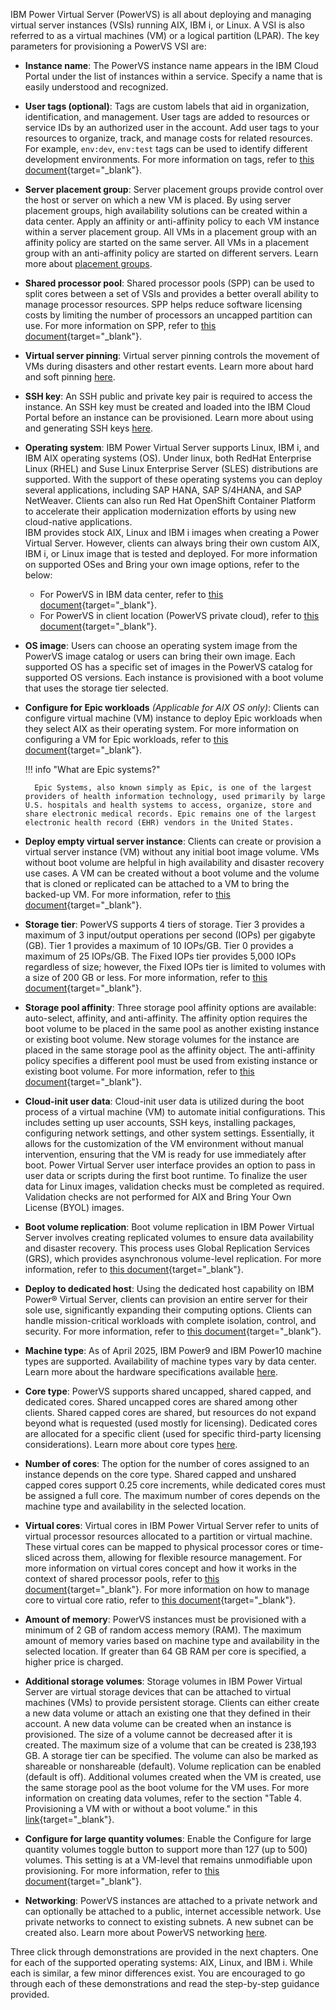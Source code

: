  IBM Power Virtual Server (PowerVS) is all about deploying and managing virtual server instances (VSIs) running AIX, IBM i, or Linux. A VSI is also referred to as a virtual machines (VM) or a logical partition (LPAR). The key parameters for provisioning a PowerVS VSI are:

- **Instance name**: The PowerVS instance name appears in the IBM Cloud Portal under the list of instances within a service. Specify a name that is easily understood and recognized.

- **User tags (optional)**: Tags are custom labels that aid in organization, identification, and management. User tags are added to resources or service IDs by an authorized user in the account. Add user tags to your resources to organize, track, and manage costs for related resources. For example, `env:dev`, `env:test` tags can be used to identify different development environments. For more information on tags, refer to [this document](https://cloud.ibm.com/docs/account?topic=account-tag&interface=ui){target="_blank"}.

- **Server placement group**: Server placement groups provide control over the host or server on which a new VM is placed. By using server placement groups, high availability solutions can be created within a data center. Apply an affinity or anti-affinity policy to each VM instance within a server placement group. All VMs in a placement group with an affinity policy are started on the same server. All VMs in a placement group with an anti-affinity policy are started on different servers. Learn more about <a href="https://cloud.ibm.com/docs/power-iaas?topic=power-iaas-placement-groups" target="_blank">placement groups</a>.
- **Shared processor pool**: Shared processor pools (SPP) can be used to split cores between a set of VSIs and provides a better overall ability to manage processor resources. SPP helps reduce software licensing costs by limiting the number of processors an uncapped partition can use. For more information on SPP, refer to [this document](https://cloud.ibm.com/docs/power-iaas?topic=power-iaas-manage-SPP){target="_blank"}.

- **Virtual server pinning**: Virtual server pinning controls the movement of VMs during disasters and other restart events. Learn more about hard and soft pinning <a href="https://cloud.ibm.com/docs/power-iaas?topic=power-iaas-power-iaas-faqs#pinning" target="_blank">here</a>.

- **SSH key**: An SSH public and private key pair is required to access the instance. An SSH key must be created and loaded into the IBM Cloud Portal before an instance can be provisioned. Learn more about using and generating SSH keys <a href="https://cloud.ibm.com/docs/ssh-keys?topic=ssh-keys-adding-an-ssh-key" target="_blank">here</a>.

- **Operating system**: IBM Power Virtual Server supports Linux, IBM i, and IBM AIX operating systems (OS). Under linux, both RedHat Enterprise Linux (RHEL) and Suse Linux Enterprise Server (SLES) distributions are supported. With the support of these operating systems you can deploy several applications, including SAP HANA, SAP S/4HANA, and SAP NetWeaver. Clients can also run Red Hat OpenShift Container Platform to accelerate their application modernization efforts by using new cloud-native applications.<br>IBM provides stock AIX, Linux and IBM i images when creating a Power Virtual Server. However, clients can always bring their own custom AIX, IBM i, or Linux image that is tested and deployed. For more information on supported OSes and Bring your own image options, refer to the below:
    * For PowerVS in IBM data center, refer to [this document](https://cloud.ibm.com/docs/power-iaas?topic=power-iaas-on-cloud-architecture){target="_blank"}.
    * For PowerVS in client location (PowerVS private cloud), refer to [this document](https://cloud.ibm.com/docs/power-iaas?topic=power-iaas-private-cloud-architecture){target="_blank"}.

- **OS image**: Users can choose an operating system image from the PowerVS image catalog or users can bring their own image. Each supported OS has a specific set of images in the PowerVS catalog for supported OS versions. Each instance is provisioned with a boot volume that uses the storage tier selected.

- **Configure for Epic workloads** _(Applicable for AIX OS only)_: Clients can configure virtual machine (VM) instance to deploy Epic workloads when they select AIX as their operating system. For more information on configuring a VM for Epic workloads, refer to [this document](https://cloud.ibm.com/docs/power-iaas?topic=power-iaas-creating-power-virtual-server#configuring-a-vm-for-epic-workloads){target="_blank"}.

    !!! info "What are Epic systems?"

        Epic Systems, also known simply as Epic, is one of the largest providers of health information technology, used primarily by large U.S. hospitals and health systems to access, organize, store and share electronic medical records. Epic remains one of the largest electronic health record (EHR) vendors in the United States. 

- **Deploy empty virtual server instance**: Clients can create or provision a virtual server instance (VM) without any initial boot image volume. VMs without boot volume are helpful in high availability and disaster recovery use cases. A VM can be created without a boot volume and the volume that is cloned or replicated can be attached to a VM to bring the backed-up VM. For more information, refer to [this document](https://cloud.ibm.com/docs/power-iaas?topic=power-iaas-creating-power-virtual-server#empty-vm){target="_blank"}.

- **Storage tier**: PowerVS supports 4 tiers of storage. Tier 3 provides a maximum of 3 input/output operations per second (IOPs) per gigabyte (GB). Tier 1 provides a maximum of 10 IOPs/GB. Tier 0 provides a maximum of 25 IOPs/GB. The Fixed IOPs tier provides 5,000 IOPs regardless of size; however, the Fixed IOPs tier is limited to volumes with a size of 200 GB or less. For more information, refer to [this document](https://cloud.ibm.com/docs/power-iaas?topic=power-iaas-on-cloud-architecture#storage-tiers){target="_blank"}.

- **Storage pool affinity**: Three storage pool affinity options are available: auto-select, affinity, and anti-affinity. The affinity option requires the boot volume to be placed in the same pool as another existing instance or existing boot volume. New storage volumes for the instance are placed in the same storage pool as the affinity object. The anti-affinity policy specifies a different pool must be used from existing instance or existing boot volume. For more information, refer to [this document](https://cloud.ibm.com/docs/power-iaas?topic=power-iaas-creating-power-virtual-server#affinity-pol){target="_blank"}.

- **Cloud-init user data**: Cloud-init user data is utilized during the boot process of a virtual machine (VM) to automate initial configurations. This includes setting up user accounts, SSH keys, installing packages, configuring network settings, and other system settings. Essentially, it allows for the customization of the VM environment without manual intervention, ensuring that the VM is ready for use immediately after boot. Power Virtual Server user interface provides an option to pass in user data or scripts during the first boot runtime. To finalize the user data for Linux images, validation checks must be completed as required. Validation checks are not performed for AIX and Bring Your Own License (BYOL) images.

- **Boot volume replication**: Boot volume replication in IBM Power Virtual Server involves creating replicated volumes to ensure data availability and disaster recovery. This process uses Global Replication Services (GRS), which provides asynchronous volume-level replication. For more information, refer to [this document](https://cloud.ibm.com/docs/power-iaas?topic=power-iaas-getting-started-GRS){target="_blank"}.

- **Deploy to dedicated host**: Using the dedicated host capability on IBM Power® Virtual Server, clients can provision an entire server for their sole use, significantly expanding their computing options. Clients can handle mission-critical workloads with complete isolation, control, and security. For more information, refer to [this document](https://cloud.ibm.com/docs/power-iaas?topic=power-iaas-dedicated-host){target="_blank"}.

- **Machine type**: As of April 2025, IBM Power9 and IBM Power10 machine types are supported. Availability of machine types vary by data center. Learn more about the hardware specifications available <a href="https://cloud.ibm.com/docs/power-iaas?topic=power-iaas-about-power-iaas#hardware-specifications-on-cloud" target="_blank">here</a>.

- **Core type**: PowerVS supports shared uncapped, shared capped, and dedicated cores. Shared uncapped cores are shared among other clients. Shared capped cores are shared, but resources do not expand beyond what is requested (used mostly for licensing). Dedicated cores are allocated for a specific client (used for specific third-party licensing considerations). Learn more about core types <a href="https://cloud.ibm.com/docs/power-iaas?topic=power-iaas-power-iaas-faqs#processor" target="_blank">here</a>.

- **Number of cores**: The option for the number of cores assigned to an instance depends on the core type. Shared capped and unshared capped cores support 0.25 core increments, while dedicated cores must be assigned a full core. The maximum number of cores depends on the machine type and availability in the selected location.

- **Virtual cores**: Virtual cores in IBM Power Virtual Server refer to units of virtual processor resources allocated to a partition or virtual machine. These virtual cores can be mapped to physical processor cores or time-sliced across them, allowing for flexible resource management. For more information on virtual cores concept and how it works in the context of shared processor pools, refer to [this document](https://www.ibm.com/support/pages/ibm-power-virtualization-best-practices-guide){target="_blank"}. For more information on how to manage core to virtual core ratio, refer to [this document](https://cloud.ibm.com/docs/power-iaas?topic=power-iaas-manage-SPP#ec-vp-ratio){target="_blank"}.

- **Amount of memory**: PowerVS instances must be provisioned with a minimum of 2 GB of random access memory (RAM). The maximum amount of memory varies based on machine type and availability in the selected location. If greater than 64 GB RAM per core is specified, a higher price is charged.

- **Additional storage volumes**: Storage volumes in IBM Power Virtual Server are virtual storage devices that can be attached to virtual machines (VMs) to provide persistent storage. Clients can either create a new data volume or attach an existing one that they defined in their account. A new data volume can be created when an instance is provisioned. The size of a volume cannot be decreased after it is created. The maximum size of a volume that can be created is 238,193 GB. A storage tier can be specified. The volume can also be marked as shareable or nonshareable (default). Volume replication can be enabled (default is off). Additional volumes created when the VM is created, use the same storage pool as the boot volume for the VM uses. For more information on creating data volumes, refer to the section "Table 4. Provisioning a VM with or without a boot volume." in this [link](https://cloud.ibm.com/docs/power-iaas?topic=power-iaas-creating-power-virtual-server#empty-vm){target="_blank"}.

- **Configure for large quantity volumes**: Enable the Configure for large quantity volumes toggle button to support more than 127 (up to 500) volumes. This setting is at a VM-level that remains unmodifiable upon provisioning. For more information, refer to [this document](https://cloud.ibm.com/docs/power-iaas?topic=power-iaas-creating-power-virtual-server#config-large-vol){target="_blank"}.

- **Networking**: PowerVS instances are attached to a private network and can optionally be attached to a public, internet accessible network. Use private networks to connect to existing subnets. A new subnet can be created also. Learn more about PowerVS networking <a href="https://cloud.ibm.com/docs/power-iaas?topic=power-iaas-network-architecture-diagrams" target="_blank">here</a>.

Three click through demonstrations are provided in the next chapters. One for each of the supported operating systems: AIX, Linux, and IBM i. While each is similar, a few minor differences exist. You are encouraged to go through each of these demonstrations and read the step-by-step guidance provided.
